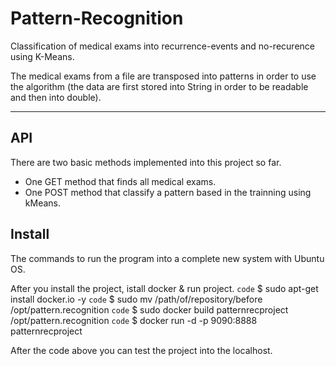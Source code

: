 # Pattern-Recognition
Classification of medical exams into recurrence-events and no-recurence using K-Means.

The medical exams from a file are transposed into patterns in order to use the algorithm
(the data are first stored into String in order to be readable and then into double).

---

## API
There are two basic methods implemented into this project so far.

- One GET method that finds all medical exams. 
- One POST method that classify a pattern based in the trainning using kMeans.

## Install
The commands to run the program into a complete new system with Ubuntu OS.

After you install the project, istall docker & run project.
`code` $ sudo apt-get install docker.io -y
`code` $ sudo mv /path/of/repository/before /opt/pattern.recognition
`code` $ sudo docker build patternrecproject /opt/pattern.recognition
`code` $ docker run -d -p 9090:8888 patternrecproject

After the code above you can test the project into the localhost.
